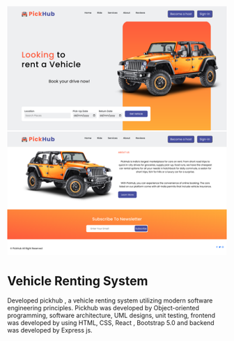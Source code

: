 ![PickHub](https://github.com/GurdeepSingh-767/Vehicle-Renting-System/blob/main/public/css/img/img1.png)
![PickHub](https://github.com/GurdeepSingh-767/Vehicle-Renting-System/blob/main/public/css/img/img7.png)

# Vehicle Renting System

Developed pickhub , a vehicle renting system utilizing modern software engineering principles. 
Pickhub was developed by Object-oriented programming, software architecture, UML designs, unit
testing, frontend was developed by using HTML, CSS, React , Bootstrap 5.0  and backend was developed by Express js.

